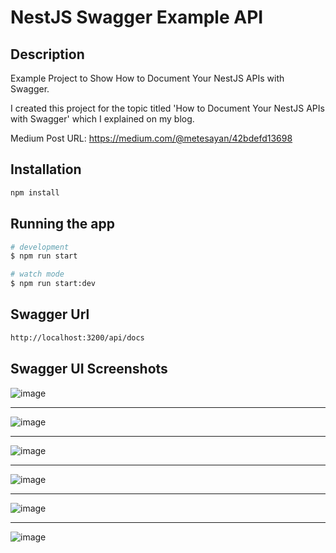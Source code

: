 # NestJS Swagger Example API

## Description

Example Project to Show How to Document Your NestJS APIs with Swagger.

I created this project for the topic titled 'How to Document Your NestJS APIs with Swagger' which I explained on my blog.

Medium Post URL: <https://medium.com/@metesayan/42bdefd13698>

## Installation

```bash
npm install
```

## Running the app

```bash
# development
$ npm run start

# watch mode
$ npm run start:dev
```

## Swagger Url

```bash
http://localhost:3200/api/docs
```

## Swagger UI Screenshots

![image](https://github.com/MeteSayan/nestjs-swagger-example-api/assets/32373413/3a654f2e-4642-4d55-ac33-823219fbe7ad)

---

![image](https://github.com/MeteSayan/nestjs-swagger-example-api/assets/32373413/71b6bd31-19fc-4fe8-9bde-6deafea83895)

---

![image](https://github.com/MeteSayan/nestjs-swagger-example-api/assets/32373413/da3c4a6b-8585-4537-84cd-678b8d33697d)

---

![image](https://github.com/MeteSayan/nestjs-swagger-example-api/assets/32373413/80487307-9772-41dc-80a2-4b6f2cefd2ef)

---

![image](https://github.com/MeteSayan/nestjs-swagger-example-api/assets/32373413/008f1eb0-e41e-48de-85cb-7f99df9a0ed0)

---

![image](https://github.com/MeteSayan/nestjs-swagger-example-api/assets/32373413/5a65b222-69ad-497a-8f22-4b46be32b216)
